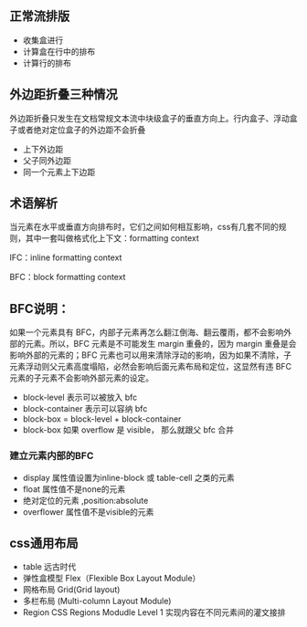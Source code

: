 

## 正常流排版


- 收集盒进行
- 计算盒在行中的排布
- 计算行的排布

## 外边距折叠三种情况

外边距折叠只发生在文档常规文本流中块级盒子的垂直方向上。行内盒子、浮动盒子或者绝对定位盒子的外边距不会折叠

- 上下外边距
- 父子同外边距
- 同一个元素上下边距

## 术语解析

当元素在水平或垂直方向排布时，它们之间如何相互影响，css有几套不同的规则，其中一套叫做格式化上下文：formatting context 

IFC：inline formatting context

BFC：block formatting context

## BFC说明：

如果一个元素具有 BFC，内部子元素再怎么翻江倒海、翻云覆雨，都不会影响外部的元素。所以，BFC 元素是不可能发生 margin 重叠的，因为 margin 重叠是会影响外部的元素的；BFC 元素也可以用来清除浮动的影响，因为如果不清除，子元素浮动则父元素高度塌陷，必然会影响后面元素布局和定位，这显然有违 BFC 元素的子元素不会影响外部元素的设定。
- block-level 表示可以被放入 bfc
- block-container 表示可以容纳 bfc
- block-box = block-level + block-container
- block-box 如果 overflow 是 visible， 那么就跟父 bfc 合并

### 建立元素内部的BFC
- display 属性值设置为inline-block 或 table-cell 之类的元素
- float 属性值不是none的元素
- 绝对定位的元素 ,position:absolute
- overflower 属性值不是visible的元素


## css通用布局

- table 远古时代
- 弹性盒模型 Flex（Flexible Box Layout Module）  
- 网格布局 Grid(Grid layout)
- 多栏布局 (Multi-column Layout Module)
- Region CSS Regions Modudle Level 1 实现内容在不同元素间的灌文接排
